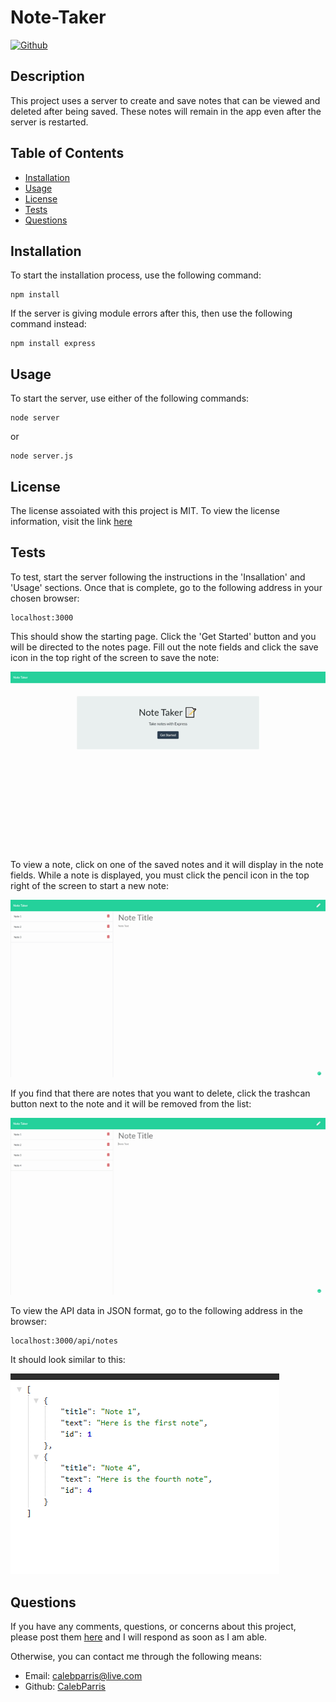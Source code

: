 # Note-Taker

   [![Github](https://img.shields.io/badge/License-MIT-brightgreen)](#License)

   ## Description
   This project uses a server to create and save notes that can be viewed and deleted after being saved. These notes will remain in the app even after the server is restarted.

   ## Table of Contents
   * [Installation](#Installation)
   * [Usage](#Usage)
   * [License](#License)
   * [Tests](#Tests)
   * [Questions](#Questions)
   
   ## Installation
   To start the installation process, use the following command:
   ```
   npm install
   ```

   If the server is giving module errors after this, then use the following command instead:
   
   ```
   npm install express
   ```

   ## Usage
   To start the server, use either of the following commands:
   ```
   node server
   ```

   or

   ```
   node server.js
   ```

   ## License
   The license assoiated with this project is MIT.
   To view the license information, visit the link [here](https://github.com/CalebParris/Note-Taker/blob/master/LICENSE)

   ## Tests
   To test, start the server following the instructions in the 'Insallation' and 'Usage' sections. Once that is complete, go to the following address in your chosen browser:
   ```
   localhost:3000
   ```
   This should show the starting page. Click the 'Get Started' button and you will be directed to the notes page. Fill out the note fields and click the save icon in the top right of the screen to save the note:

   ![Saving a note GIF](/public/assets/gifs/saving_note.gif)

   To view a note, click on one of the saved notes and it will display in the note fields. While a note is displayed, you must click the pencil icon in the top right of the screen to start a new note:

   ![Viewing a note GIF](/public/assets/gifs/view_note.gif)

   If you find that there are notes that you want to delete, click the trashcan button next to the note and it will be removed from the list:

   ![Deleting a note GIF](/public/assets/gifs/delete_note.gif)

   To view the API data in JSON format, go to the following address in the browser:
   ```
   localhost:3000/api/notes
   ```
   It should look similar to this:

   ![JSON Data](/public/assets/images/note_taker_json.png)

   ## Questions
   If you have any comments, questions, or concerns about this project, please post them [here](https://github.com/CalebParris/Note-Taker/issues) and I will respond as soon as I am able.

   Otherwise, you can contact me through the following means:
   * Email: calebparris@live.com
   * Github: [CalebParris](https://github.com/CalebParris)
    
